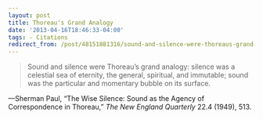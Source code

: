 ```yaml
---
layout: post 
title: Thoreau's Grand Analogy
date: '2013-04-16T18:46:33-04:00' 
tags: - Citations 
redirect_from: /post/48151881316/sound-and-silence-were-thoreaus-grand-analogy 
---
```


> Sound and silence were Thoreau’s grand analogy: silence was a celestial sea of eternity, the general, spiritual, and immutable; sound was the particular and momentary bubble on its surface.

—Sherman Paul, “The Wise Silence: Sound as the Agency of Correspondence in Thoreau,” *The New England Quarterly* 22.4 (1949), 513.

